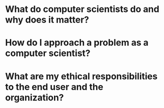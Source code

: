 # What do computer scientists do and why does it matter?
# How do I approach a problem as a computer scientist?
# What are my ethical responsibilities to the end user and the organization?
